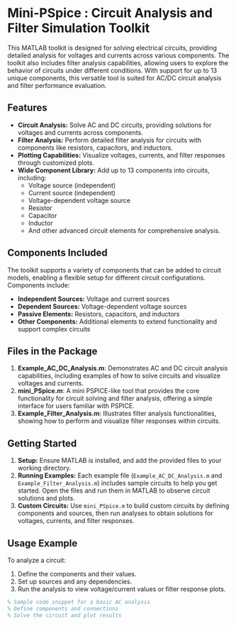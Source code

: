 # Mini-PSpice : Circuit Analysis and Filter Simulation Toolkit

This MATLAB toolkit is designed for solving electrical circuits, providing detailed analysis for voltages and currents across various components. The toolkit also includes filter analysis capabilities, allowing users to explore the behavior of circuits under different conditions. With support for up to 13 unique components, this versatile tool is suited for AC/DC circuit analysis and filter performance evaluation.

## Features

- **Circuit Analysis:** Solve AC and DC circuits, providing solutions for voltages and currents across components.
- **Filter Analysis:** Perform detailed filter analysis for circuits with components like resistors, capacitors, and inductors.
- **Plotting Capabilities:** Visualize voltages, currents, and filter responses through customized plots.
- **Wide Component Library:** Add up to 13 components into circuits, including:
  - Voltage source (independent)
  - Current source (independent)
  - Voltage-dependent voltage source
  - Resistor
  - Capacitor
  - Inductor
  - And other advanced circuit elements for comprehensive analysis.

## Components Included

The toolkit supports a variety of components that can be added to circuit models, enabling a flexible setup for different circuit configurations. Components include:

- **Independent Sources:** Voltage and current sources
- **Dependent Sources:** Voltage-dependent voltage sources
- **Passive Elements:** Resistors, capacitors, and inductors
- **Other Components:** Additional elements to extend functionality and support complex circuits

## Files in the Package

1. **Example_AC_DC_Analysis.m**: Demonstrates AC and DC circuit analysis capabilities, including examples of how to solve circuits and visualize voltages and currents.
2. **mini_PSpice.m**: A mini PSPICE-like tool that provides the core functionality for circuit solving and filter analysis, offering a simple interface for users familiar with PSPICE.
3. **Example_Filter_Analysis.m**: Illustrates filter analysis functionalities, showing how to perform and visualize filter responses within circuits.

## Getting Started

1. **Setup:** Ensure MATLAB is installed, and add the provided files to your working directory.
2. **Running Examples:** Each example file (`Example_AC_DC_Analysis.m` and `Example_Filter_Analysis.m`) includes sample circuits to help you get started. Open the files and run them in MATLAB to observe circuit solutions and plots.
3. **Custom Circuits:** Use `mini_PSpice.m` to build custom circuits by defining components and sources, then run analyses to obtain solutions for voltages, currents, and filter responses.

## Usage Example

To analyze a circuit:
1. Define the components and their values.
2. Set up sources and any dependencies.
3. Run the analysis to view voltage/current values or filter response plots.

```matlab
% Sample code snippet for a basic AC analysis
% Define components and connections
% Solve the circuit and plot results
